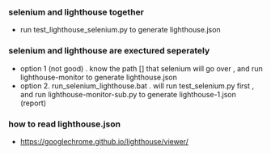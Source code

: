 ### selenium and lighthouse together ###
- run test_lighthouse_selenium.py to generate lighthouse.json
### selenium and lighthouse are exectured seperately ###
- option 1 (not good) . know the path [] that selenium will go over , and run lighthouse-monitor to generate lighthouse.json
- option 2.  run_selenium_lighthouse.bat . will run test_selenium.py first , and run lighthouse-monitor-sub.py to generate lighthouse-1.json (report)
### how to read lighthouse.json 
- https://googlechrome.github.io/lighthouse/viewer/
